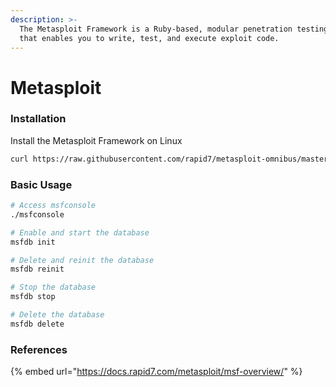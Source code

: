 ```yaml
---
description: >-
  The Metasploit Framework is a Ruby-based, modular penetration testing platform
  that enables you to write, test, and execute exploit code.
---
```


# Metasploit

### Installation

Install the Metasploit Framework on Linux

```bash
curl https://raw.githubusercontent.com/rapid7/metasploit-omnibus/master/config/templates/metasploit-framework-wrappers/msfupdate.erb > msfinstall && chmod 755 msfinstall && ./msfinstall
```

### Basic Usage

```bash
# Access msfconsole
./msfconsole

# Enable and start the database
msfdb init

# Delete and reinit the database
msfdb reinit

# Stop the database
msfdb stop

# Delete the database
msfdb delete
```

### References

{% embed url="https://docs.rapid7.com/metasploit/msf-overview/" %}
